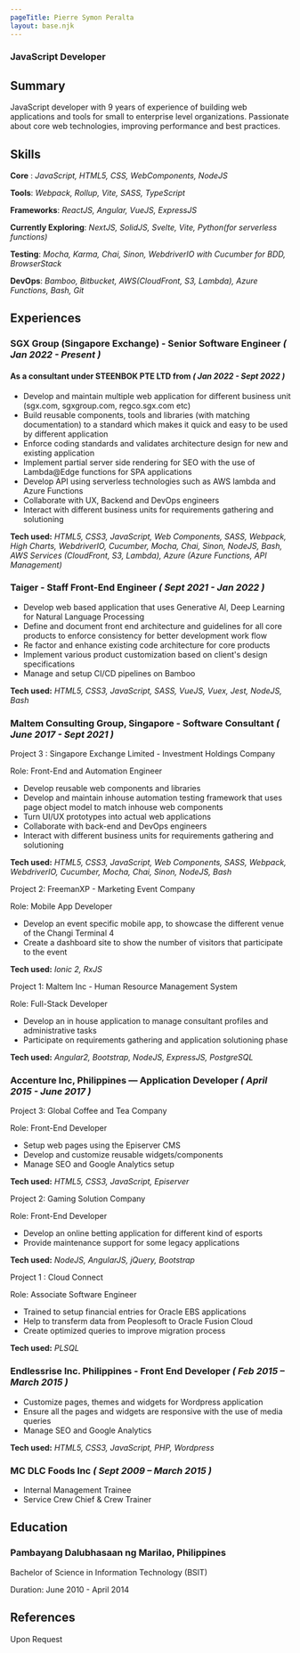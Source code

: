 ```yaml
---
pageTitle: Pierre Symon Peralta
layout: base.njk
---
```


### JavaScript Developer

## Summary
JavaScript developer with 9 years of experience of building web applications and tools for small to enterprise level organizations.
Passionate about core web technologies, improving performance and best practices.

## Skills

**Core** : *JavaScript, HTML5, CSS, WebComponents, NodeJS*

**Tools**: *Webpack, Rollup, Vite, SASS, TypeScript*

**Frameworks**: *ReactJS, Angular, VueJS, ExpressJS*

**Currently Exploring**: *NextJS, SolidJS, Svelte, Vite, Python(for serverless functions)*

**Testing**: *Mocha, Karma, Chai, Sinon, WebdriverIO with Cucumber for BDD, BrowserStack*

**DevOps**: *Bamboo, Bitbucket, AWS(CloudFront, S3, Lambda), Azure Functions, Bash, Git*


## Experiences

### SGX Group (Singapore Exchange) - Senior Software Engineer  *( Jan 2022 - Present )*

#### As a consultant under STEENBOK PTE LTD from *( Jan 2022 - Sept 2022 )*

- Develop and maintain multiple web application for different business unit (sgx.com, sgxgroup.com, regco.sgx.com etc)
- Build reusable components, tools and libraries (with matching documentation) to a standard which makes it quick and easy to be used by different application
- Enforce coding standards and validates architecture design for new and existing application
- Implement partial server side rendering for SEO with the use of Lambda@Edge functions for SPA applications
- Develop API using serverless technologies such as AWS lambda and Azure Functions
- Collaborate with UX, Backend and DevOps engineers
- Interact with different business units for requirements gathering and solutioning

**Tech used:**
*HTML5, CSS3, JavaScript, Web Components, SASS, Webpack, High Charts, WebdriverIO, Cucumber, Mocha, Chai, Sinon, NodeJS, Bash, AWS Services (CloudFront, S3, Lambda), Azure (Azure Functions, API Management)*


### Taiger - Staff Front-End Engineer  *( Sept 2021 - Jan 2022 )*

- Develop web based application that uses Generative AI, Deep Learning for Natural Language Processing
- Define and document front end architecture and guidelines for all core products to enforce consistency for better development work flow
- Re factor and enhance existing code architecture for core products
- Implement various product customization based on client's design specifications
- Manage and setup CI/CD  pipelines on Bamboo

**Tech used:**
*HTML5, CSS3, JavaScript, SASS, VueJS, Vuex, Jest, NodeJS, Bash*


### Maltem Consulting Group, Singapore - Software Consultant  *( June 2017 - Sept 2021 )*
Project 3 : Singapore Exchange Limited - Investment Holdings Company

Role: Front-End and Automation Engineer
- Develop reusable web components and libraries
- Develop and maintain inhouse automation testing framework that uses page object model to match inhouse web components
- Turn UI/UX prototypes into actual web applications
- Collaborate with back-end and DevOps engineers
- Interact with different business units for requirements gathering and solutioning

**Tech used:**
*HTML5, CSS3, JavaScript, Web Components, SASS, Webpack, WebdriverIO, Cucumber, Mocha, Chai, Sinon, NodeJS, Bash*

Project 2: FreemanXP - Marketing Event Company

Role: Mobile App Developer
- Develop an event specific mobile app, to showcase the different venue of the Changi Terminal 4
- Create a dashboard site to show the number of visitors that participate to the event

**Tech used:** 
*Ionic 2, RxJS*

Project 1: Maltem Inc - Human Resource Management System

Role: Full-Stack Developer
- Develop an in house application to manage consultant profiles and administrative tasks
- Participate on requirements gathering and application solutioning phase

**Tech used:** 
*Angular2, Bootstrap, NodeJS, ExpressJS, PostgreSQL*


### Accenture Inc, Philippines — Application Developer  *( April 2015 - June 2017 )*
Project 3: Global Coffee and Tea Company

Role: Front-End Developer
- Setup web pages using the Episerver CMS
- Develop and customize reusable widgets/components
- Manage SEO and Google Analytics setup

**Tech used:** 
*HTML5, CSS3, JavaScript, Episerver*

Project 2: Gaming Solution Company

Role: Front-End Developer
- Develop an online betting application for different kind of esports
- Provide maintenance support for some legacy applications

**Tech used:** 
*NodeJS, AngularJS, jQuery, Bootstrap*

Project 1 : Cloud Connect

Role: Associate Software Engineer
- Trained to setup financial entries for Oracle EBS applications
- Help to transferm data from Peoplesoft to Oracle Fusion Cloud
- Create optimized queries to improve migration process

**Tech used:** 
*PLSQL*


### Endlessrise Inc. Philippines - Front End Developer  *( Feb 2015 – March 2015 )*
- Customize pages, themes and widgets for Wordpress application
- Ensure all the pages and widgets are responsive with the use of media queries
- Manage SEO and Google Analytics

**Tech used:** 
*HTML5, CSS3, JavaScript, PHP, Wordpress*

### MC DLC Foods Inc *( Sept 2009 – March 2015 )*
- Internal Management Trainee
- Service Crew Chief & Crew Trainer


## Education

### Pambayang Dalubhasaan ng Marilao, Philippines
Bachelor of Science in Information Technology (BSIT)

Duration: June 2010 - April 2014

## References

Upon Request





